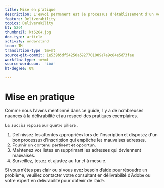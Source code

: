 ```yaml
---
title: Mise en pratique
description: L'envoi permanent est le processus d'établissement d'un volume d'envoi et d'une stratégie cohérents afin de maintenir la réputation des fournisseurs de services Internet.
feature: Deliverability
topics: Deliverability
kt: 5264
thumbnail: kt5264.jpg
doc-type: article
activity: understand
team: TM
translation-type: tm+mt
source-git-commit: 1e539b5df54250a5927701009e7a9c84e5d73fae
workflow-type: tm+mt
source-wordcount: '108'
ht-degree: 0%

---
```



# Mise en pratique

Comme nous l’avons mentionné dans ce guide, il y a de nombreuses nuances à la délivrabilité et au respect des pratiques exemplaires.

Le succès repose sur quatre piliers :

1. Définissez les attentes appropriées lors de l&#39;inscription et disposez d&#39;un bon processus d&#39;inscription qui empêche les mauvaises adresses.
2. Fournir un contenu pertinent et opportun.
3. Maintenez vos listes en supprimant les adresses qui deviennent mauvaises.
4. Surveillez, testez et ajustez au fur et à mesure.

Si vous n’êtes pas clair ou si vous avez besoin d’aide pour résoudre un problème, veuillez contacter votre consultant en délivrabilité d’Adobe ou votre expert en délivrabilité pour obtenir de l’aide.
